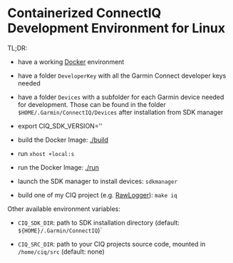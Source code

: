 Containerized ConnectIQ Development Environment for Linux
==

TL;DR:

* have a working [Docker](https://www.docker.com/) environment

* have a folder `DeveloperKey` with all the Garmin Connect developer keys needed

* have a folder `Devices` with a subfolder for each Garmin device needed for development. Those can be found in
the folder `$HOME/.Garmin/ConnectIQ/Devices` after installation from SDK manager

* export CIQ_SDK_VERSION='<version>'

* build the Docker Image: [./build](./build)

* run `xhost +local:s`

* run the Docker Image: [./run](./run)

* launch the SDK manager to install devices: `sdkmanager`

* build one of my CIQ project (e.g. [RawLogger](https://github.com/cedric-dufour/connectiq-app-rawlogger/)): `make iq`

Other available environment variables:

* `CIQ_SDK_DIR`: path to SDK installation directory (default: `${HOME}/.Garmin/ConnectIQ`)`

* `CIQ_SRC_DIR`: path to your CIQ projects source code, mounted in ` /home/ciq/src` (default: none)
